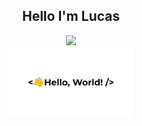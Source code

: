## <div align="center">Hello I'm Lucas</div>

<div align="center">
  <a href="https://www.linkedin.com/in/luskas8/">
    <img src="https://img.shields.io/badge/LinkedIn-0077B5?style=for-the-badge&logo=linkedin&logoColor=white" />
  </a>
</div>
 
<div align="center">
  <img src="/greetings.gif" width="40%"/>
</div>
